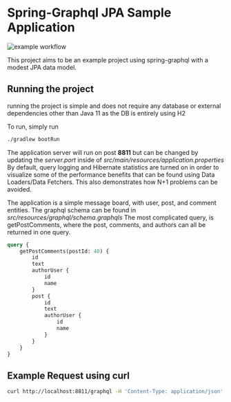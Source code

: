 # Spring-Graphql JPA Sample Application

![example workflow](https://github.com/Neuman968/spring-graphql-messageboard/actions/workflows/ci.yml/badge.svg)

 This project aims to be an example project using spring-graphql with a modest JPA data model.
 
## Running the project

running the project is simple and does not require any database or external dependencies other than Java 11
 as the DB is entirely using H2

To run, simply run 

```bash
./gradlew bootRun
```

The application server will run on post **8811** but can be changed by updating the _server.port_ inside of _src/main/resources/application.properties_
By default, query logging and Hibernate statistics are turned on in order to visualize some of the performance benefits that
can be found using Data Loaders/Data Fetchers. This also demonstrates how N+1 problems can be avoided.

The application is a simple message board, with user, post, and comment entities.
The graphql schema can be found in _src/resources/graphql/schema.graphqls_
The most complicated query, is getPostComments, where the post, comments, and authors can all be returned in one query.

```graphql
query {
    getPostComments(postId: 40) {
        id
        text
        authorUser {
            id
            name
        }
        post {
            id
            text
            authorUser {
                id
                name
            }
        }
    }
}
```

## Example Request using curl

```bash
curl http://localhost:8811/graphql -H 'Content-Type: application/json' -d '{"query": "query { getUsers { id name } }"}'
```
